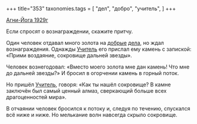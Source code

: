 +++
title="353"
taxonomies.tags = [
 "дел",
 "добро",
 "учитель",
]
+++

[Агни-Йога 1929г](/agni/1929)

Если спросят о вознаграждении, скажите притчу.   

Один человек отдавал много золота на [добрые](/tags/добро) [дела](/tags/дел), но ждал вознаграждения. Однажды [Учитель](/tags/учитель) его прислал ему камень с запиской: «Прими воздаяние, сокровище дальней звезды».   

Человек вознегодовал: «Вместо моего золота мне дан камень! Что мне до дальней звезды?» И бросил в огорчении камень в горный поток.   

Но пришёл [Учитель](/tags/учитель), говоря: «Как ты нашёл сокровище? В камне заключён был самый ценный алмаз, сверкающий больше всех драгоценностей мира».   

В отчаянии человек бросился к потоку и, следуя по течению, спускался всё ниже и ниже. Но мелькание волн навсегда скрыло сокровище.